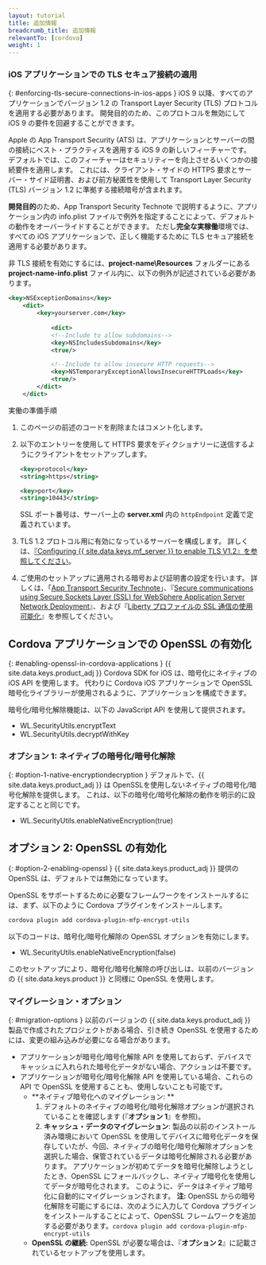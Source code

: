 ```yaml
---
layout: tutorial
title: 追加情報
breadcrumb_title: 追加情報
relevantTo: [cordova]
weight: 1
---
```

<!-- NLS_CHARSET=UTF-8 -->
### iOS アプリケーションでの TLS セキュア接続の適用
{: #enforcing-tls-secure-connections-in-ios-apps }
iOS 9 以降、すべてのアプリケーションでバージョン 1.2 の Transport Layer Security (TLS) プロトコルを適用する必要があります。 開発目的のため、このプロトコルを無効にして iOS 9 の要件を回避することができます。

Apple の App Transport Security (ATS) は、アプリケーションとサーバーの間の接続にベスト・プラクティスを適用する iOS 9 の新しいフィーチャーです。 デフォルトでは、このフィーチャーはセキュリティーを向上させるいくつかの接続要件を適用します。 これには、クライアント・サイドの HTTPS 要求とサーバー・サイド証明書、および前方秘匿性を使用して Transport Layer Security (TLS) バージョン 1.2 に準拠する接続暗号が含まれます。

**開発目的**のため、App Transport Security Technote で説明するように、アプリケーション内の info.plist ファイルで例外を指定することによって、デフォルトの動作をオーバーライドすることができます。 ただし**完全な実稼働**環境では、すべての iOS アプリケーションで、正しく機能するために TLS セキュア接続を適用する必要があります。

非 TLS 接続を有効にするには、**project-name\Resources** フォルダーにある **project-name-info.plist** ファイル内に、以下の例外が記述されている必要があります。

```xml
<key>NSExceptionDomains</key>
    <dict>
        <key>yourserver.com</key>
    
            <dict>
            <!--Include to allow subdomains-->
            <key>NSIncludesSubdomains</key>
            <true/>

            <!--Include to allow insecure HTTP requests-->
            <key>NSTemporaryExceptionAllowsInsecureHTTPLoads</key>
            <true/>
        </dict>
    </dict>
```

実働の準備手順

1. このページの前述のコードを削除またはコメント化します。  
2. 以下のエントリーを使用して HTTPS 要求をディクショナリーに送信するようにクライアントをセットアップします。  

   ```xml
   <key>protocol</key>
   <string>https</string>

   <key>port</key>
   <string>10443</string>
   ```
   
   SSL ポート番号は、サーバー上の **server.xml** 内の `httpEndpoint` 定義で定義されています。
    
3. TLS 1.2 プロトコル用に有効になっているサーバーを構成します。 詳しくは、[『Configuring {{ site.data.keys.mf_server }} to enable TLS V1.2』を参照してください](http://www-01.ibm.com/support/docview.wss?uid=swg21965659)。
4. ご使用のセットアップに適用される暗号および証明書の設定を行います。 詳しくは、「[App Transport Security Technote](https://developer.apple.com/library/prerelease/ios/technotes/App-Transport-Security-Technote/)」、『[Secure communications using Secure Sockets Layer (SSL) for WebSphere Application Server Network Deployment](http://www-01.ibm.com/support/knowledgecenter/SSAW57_8.5.5/com.ibm.websphere.nd.doc/ae/csec_sslsecurecom.html?cp=SSAW57_8.5.5%2F1-8-2-33-4-0&lang=en)』、および『[Liberty プロファイルの SSL 通信の使用可能化](http://www-01.ibm.com/support/knowledgecenter/SSAW57_8.5.5/com.ibm.websphere.wlp.nd.doc/ae/twlp_sec_ssl.html?cp=SSAW57_8.5.5%2F1-3-11-0-4-1-0)』を参照してください。

## Cordova アプリケーションでの OpenSSL の有効化
{: #enabling-openssl-in-cordova-applications }
{{ site.data.keys.product_adj }} Cordova SDK for iOS は、暗号化にネイティブの iOS API を使用します。 代わりに Cordova iOS アプリケーションで OpenSSL 暗号化ライブラリーが使用されるように、アプリケーションを構成できます。

暗号化/暗号化解除機能は、以下の JavaScript API を使用して提供されます。

* WL.SecurityUtils.encryptText
* WL.SecurityUtils.decryptWithKey

### オプション 1: ネイティブの暗号化/暗号化解除
{: #option-1-native-encryptiondecryption }
デフォルトで、{{ site.data.keys.product_adj }} は OpenSSLを使用しないネイティブの暗号化/暗号化解除を提供します。 これは、以下の暗号化/暗号化解除の動作を明示的に設定することと同じです。

* WL.SecurityUtils.enableNativeEncryption(true)

## オプション 2: OpenSSL の有効化
{: #option-2-enabling-openssl }
{{ site.data.keys.product_adj }} 提供の OpenSSL は、デフォルトでは無効になっています。

OpenSSL をサポートするために必要なフレームワークをインストールするには、まず、以下のように Cordova プラグインをインストールします。

```bash
cordova plugin add cordova-plugin-mfp-encrypt-utils
```

以下のコードは、暗号化/暗号化解除の OpenSSL オプションを有効にします。

* WL.SecurityUtils.enableNativeEncryption(false)

このセットアップにより、暗号化/暗号化解除の呼び出しは、以前のバージョンの {{ site.data.keys.product }} と同様に OpenSSL を使用します。

### マイグレーション・オプション
{: #migration-options }
以前のバージョンの {{ site.data.keys.product_adj }} 製品で作成されたプロジェクトがある場合、引き続き OpenSSL を使用するためには、変更の組み込みが必要になる場合があります。

* アプリケーションが暗号化/暗号化解除 API を使用しておらず、デバイスでキャッシュに入れられた暗号化データがない場合、アクションは不要です。
* アプリケーションが暗号化/暗号化解除 API を使用している場合、これらの API で OpenSSL を使用することも、使用しないことも可能です。
    - **ネイティブ暗号化へのマイグレーション: **
        1. デフォルトのネイティブの暗号化/暗号化解除オプションが選択されていることを確認します (『**オプション 1**』を参照)。
        2. **キャッシュ・データのマイグレーション**: 製品の以前のインストール済み環境において OpenSSL を使用してデバイスに暗号化データを保存していたが、今回、ネイティブの暗号化/暗号化解除オプションを選択した場合、保管されているデータは暗号化解除される必要があります。 アプリケーションが初めてデータを暗号化解除しようとしたとき、OpenSSL にフォールバックし、ネイティブ暗号化を使用してデータが暗号化されます。 このように、データはネイティブ暗号化に自動的にマイグレーションされます。
        **注:** OpenSSL からの暗号化解除を可能にするには、次のように入力して Cordova プラグインをインストールすることによって、OpenSSL フレームワークを追加する必要があります。`cordova plugin add cordova-plugin-mfp-encrypt-utils`
    - **OpenSSL の継続:** OpenSSL が必要な場合は、『**オプション 2**』に記載されているセットアップを使用します。
